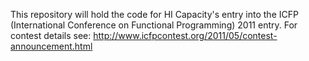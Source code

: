 This repository will hold the code for HI Capacity's entry into the ICFP (International Conference on Functional Programming) 2011 entry.
For contest details see: http://www.icfpcontest.org/2011/05/contest-announcement.html
